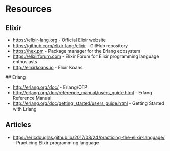 # Resources 

## Elixir

- <https://elixir-lang.org> - Official Elixir website
- <https://github.com/elixir-lang/elixir> - GitHub repository
- <https://hex.pm> - Package manager for the Erlang ecosystem
- <https://elixirforum.com> - Elixir Forum for Elixir programming language enthusiasts
- <http://elixirkoans.io> - Elixir Koans

## Erlang

- <http://erlang.org/doc/> - Erlang/OTP
- <http://erlang.org/doc/reference_manual/users_guide.html> - Erlang Reference Manual
- <http://erlang.org/doc/getting_started/users_guide.html> - Getting Started with Erlang

## Articles

- <https://ericdouglas.github.io/2017/08/24/practicing-the-elixir-language/> - Practicing Elixir programming language
